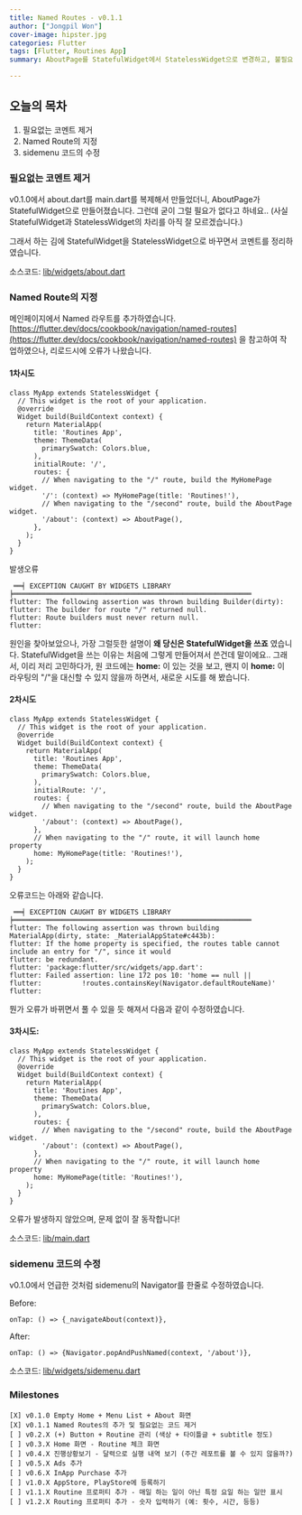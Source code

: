 ```yaml
---
title: Named Routes - v0.1.1
author: ["Jongpil Won"]
cover-image: hipster.jpg
categories: Flutter
tags: [Flutter, Routines App]
summary: AboutPage를 StatefulWidget에서 StatelessWidget으로 변경하고, 불필요한 코멘트 제거하고, 이와 함께 Named Routes로 기본 라우팅을 변경하였습니다.

---
```


## 오늘의 목차

1. 필요없는 코멘트 제거
1. Named Route의 지정
1. sidemenu 코드의 수정

### 필요없는 코멘트 제거

v0.1.0에서 about.dart를 main.dart를 복제해서 만들었더니, AboutPage가 StatefulWidget으로 만들어졌습니다. 그런데 굳이 그럴 필요가 없다고 하네요.. (사실 StatefulWidget과 StatelessWidget의 차리를 아직 잘 모르겠습니다.)

그래서 하는 김에 StatefulWidget을 StatelessWidget으로 바꾸면서 코멘트를 정리하였습니다.

소스코드: [lib/widgets/about.dart](https://github.com/jaywon99/routines/blob/bfc868133b811b0b6864a76e14feda0c0229ebb6/lib/widgets/about.dart)

### Named Route의 지정

메인페이지에서 Named 라우트를 추가하였습니다.
[https://flutter.dev/docs/cookbook/navigation/named-routes](https://flutter.dev/docs/cookbook/navigation/named-routes) 을 참고하여 작업하였으나, 리로드시에 오류가 나왔습니다.

#### 1차시도
```
class MyApp extends StatelessWidget {
  // This widget is the root of your application.
  @override
  Widget build(BuildContext context) {
    return MaterialApp(
      title: 'Routines App',
      theme: ThemeData(
        primarySwatch: Colors.blue,
      ),
      initialRoute: '/',
      routes: {
        // When navigating to the "/" route, build the MyHomePage widget.
        '/': (context) => MyHomePage(title: 'Routines!'),
        // When navigating to the "/second" route, build the AboutPage widget.
        '/about': (context) => AboutPage(),
      },
    );
  }
}
```

발생오류
```
 ══╡ EXCEPTION CAUGHT BY WIDGETS LIBRARY ╞═══════════════════════════════════════════════════════════
flutter: The following assertion was thrown building Builder(dirty):
flutter: The builder for route "/" returned null.
flutter: Route builders must never return null.
flutter:
```

원인을 찾아보았으나, 가장 그럴듯한 설명이 **왜 당신은 StatefulWidget을 쓰죠** 였습니다. StatefulWidget을 쓰는 이유는 처음에 그렇게 만들어져서 쓴건데 말이에요.. 그래서, 이리 저리 고민하다가, 원 코드에는 **home:** 이 있는 것을 보고, 왠지 이 **home:** 이 라우팅의 "/"을 대신할 수 있지 않을까 하면서, 새로운 시도를 해 봤습니다.

#### 2차시도
```
class MyApp extends StatelessWidget {
  // This widget is the root of your application.
  @override
  Widget build(BuildContext context) {
    return MaterialApp(
      title: 'Routines App',
      theme: ThemeData(
        primarySwatch: Colors.blue,
      ),
      initialRoute: '/',
      routes: {
        // When navigating to the "/second" route, build the AboutPage widget.
        '/about': (context) => AboutPage(),
      },
      // When navigating to the "/" route, it will launch home property
      home: MyHomePage(title: 'Routines!'),
    );
  }
}
```

오류코드는 아래와 같습니다.
```
 ══╡ EXCEPTION CAUGHT BY WIDGETS LIBRARY ╞═══════════════════════════════════════════════════════════
flutter: The following assertion was thrown building MaterialApp(dirty, state: _MaterialAppState#c443b):
flutter: If the home property is specified, the routes table cannot include an entry for "/", since it would
flutter: be redundant.
flutter: 'package:flutter/src/widgets/app.dart':
flutter: Failed assertion: line 172 pos 10: 'home == null ||
flutter:          !routes.containsKey(Navigator.defaultRouteName)'
flutter:
```

뭔가 오류가 바뀌면서 풀 수 있을 듯 해져서 다음과 같이 수정하였습니다.

#### 3차시도:
```
class MyApp extends StatelessWidget {
  // This widget is the root of your application.
  @override
  Widget build(BuildContext context) {
    return MaterialApp(
      title: 'Routines App',
      theme: ThemeData(
        primarySwatch: Colors.blue,
      ),
      routes: {
        // When navigating to the "/second" route, build the AboutPage widget.
        '/about': (context) => AboutPage(),
      },
      // When navigating to the "/" route, it will launch home property
      home: MyHomePage(title: 'Routines!'),
    );
  }
}
```

오류가 발생하지 않았으며, 문제 없이 잘 동작합니다!

소스코드: [lib/main.dart](https://github.com/jaywon99/routines/blob/bfc868133b811b0b6864a76e14feda0c0229ebb6/lib/main.dart)

### sidemenu 코드의 수정

v0.1.0에서 언급한 것처럼 sidemenu의 Navigator를 한줄로 수정하였습니다.

Before:
```
onTap: () => {_navigateAbout(context)},
```

After:
```
onTap: () => {Navigator.popAndPushNamed(context, '/about')},
```

소스코드: [lib/widgets/sidemenu.dart](https://github.com/jaywon99/routines/blob/bfc868133b811b0b6864a76e14feda0c0229ebb6/lib/widgets/sidemenu.dart)

### Milestones

```
[X] v0.1.0 Empty Home + Menu List + About 화면
[X] v0.1.1 Named Routes의 추가 및 필요없는 코드 제거
[ ] v0.2.X (+) Button + Routine 관리 (색상 + 타이틀글 + subtitle 정도)
[ ] v0.3.X Home 화면 - Routine 체크 화면
[ ] v0.4.X 진행상황보기 - 달력으로 실행 내역 보기 (주간 레포트를 볼 수 있지 않을까?)
[ ] v0.5.X Ads 추가
[ ] v0.6.X InApp Purchase 추가
[ ] v1.0.X AppStore, PlayStore에 등록하기
[ ] v1.1.X Routine 프로퍼티 추가 - 매일 하는 일이 아닌 특정 요일 하는 일만 표시
[ ] v1.2.X Routing 프로퍼티 추가 - 숫자 입력하기 (예: 횟수, 시간, 등등)
```

